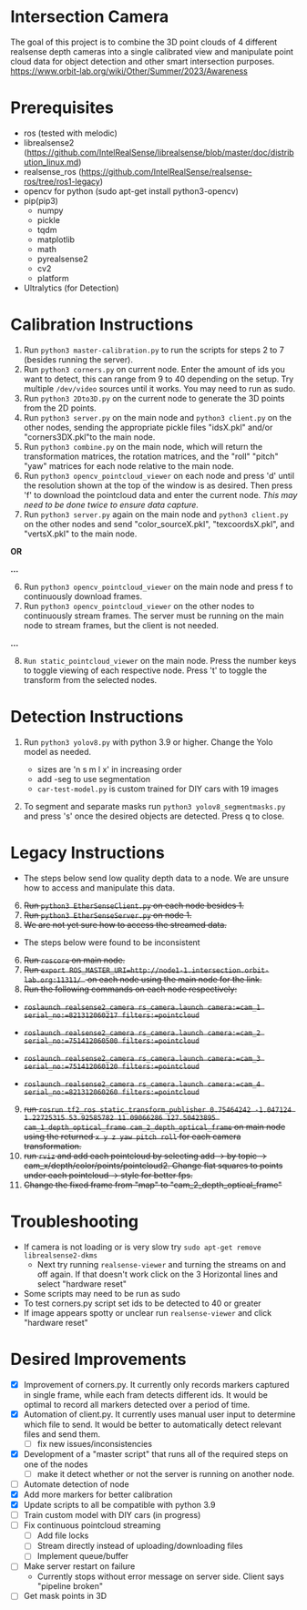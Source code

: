 # Intersection Camera
The goal of this project is to combine the 3D point clouds of 4 different realsense depth cameras into a single calibrated view and manipulate point cloud data for object detection and other smart intersection purposes. 
https://www.orbit-lab.org/wiki/Other/Summer/2023/Awareness 

# Prerequisites
- ros (tested with melodic)
- librealsense2 (https://github.com/IntelRealSense/librealsense/blob/master/doc/distribution_linux.md)
- realsense_ros (https://github.com/IntelRealSense/realsense-ros/tree/ros1-legacy)
- opencv for python (sudo apt-get install python3-opencv)
- pip(pip3)
    - numpy
    - pickle
    - tqdm
    - matplotlib
    - math
    - pyrealsense2
    - cv2
    - platform
- Ultralytics (for Detection)

# Calibration Instructions
1. Run `python3 master-calibration.py` to run the scripts for steps 2 to 7 (besides running the server).
2. Run `python3 corners.py` on current node. Enter the amount of ids you want to detect, this can range from 9 to 40 depending on the setup. Try multiple `/dev/video` sources until it works. You may need to run as sudo. 
3. Run `python3 2Dto3D.py` on the current node to generate the 3D points from the 2D points. 
4. Run `python3 server.py` on the main node and `python3 client.py` on the other nodes, sending the appropriate pickle files "idsX.pkl" and/or "corners3DX.pkl"to the main node.
5. Run `python3 combine.py` on the main node, which will return the transformation matrices, the rotation matrices, and the "roll" "pitch" "yaw" matrices for each node relative to the main node. 
6. Run `python3 opencv_pointcloud_viewer` on each node and press 'd' until the resolution shown at the top of the window is as desired. Then press 'f' to download the pointcloud data and enter the current node. _This may need to be done twice to ensure data capture._
7. Run `python3 server.py` again on the main node and `python3 client.py` on the other nodes and send "color_sourceX.pkl", "texcoordsX.pkl", and "vertsX.pkl" to the main node. 

**OR**

**...**

6. Run `python3 opencv_pointcloud_viewer` on the main node and press f to continuously download frames. 
7. Run `python3 opencv_pointcloud_viewer` on the other nodes to continuously stream frames. The server must be running on the main node to stream frames, but the client is not needed. 

**...**

8. `Run static_pointcloud_viewer` on the main node. Press the number keys to toggle viewing of each respective node. Press 't' to toggle the transform from the selected nodes.  




# Detection Instructions
1. Run `python3 yolov8.py` with python 3.9 or higher. Change the Yolo model as needed.
    - sizes are 'n s m l x' in increasing order
    - add -seg to use segmentation
    - `car-test-model.py` is custom trained for DIY cars with 19 images

2. To segment and separate masks run `python3 yolov8_segmentmasks.py` and press 's' once the desired objects are detected. Press q to close.

# Legacy Instructions
- The steps below send low quality depth data to a node. We are unsure how to access and manipulate this data.
 
6. ~~Run `python3 EtherSenseClient.py` on each node besides 1.~~
7. ~~Run `python3 EtherSenseServer.py` on node 1.~~ 
8. ~~We are not yet sure how to access the streamed data.~~ 


- The steps below were found to be inconsistent

6. ~~Run `roscore` on main node.~~
7. ~~Run `export ROS_MASTER_URI=http://node1-1.intersection.orbit-lab.org:11311/ ` on each node using the main node for the link.~~
8. ~~Run the following commands on each node respectively:~~

- ~~`roslaunch realsense2_camera rs_camera.launch camera:=cam_1 serial_no:=821312060217 filters:=pointcloud`~~

- ~~`roslaunch realsense2_camera rs_camera.launch camera:=cam_2 serial_no:=751412060500 filters:=pointcloud`~~

- ~~`roslaunch realsense2_camera rs_camera.launch camera:=cam_3 serial_no:=751412060120 filters:=pointcloud`~~

- ~~`roslaunch realsense2_camera rs_camera.launch camera:=cam_4 serial_no:=821312060260 filters:=pointcloud`~~

9. ~~run `rosrun tf2_ros static_transform_publisher 0.75464242 -1.047124 1.22725315 53.92585782 11.09066286 127.50423895 cam_1_depth_optical_frame cam_2_depth_optical_frame` on main node using the returned `x y z yaw pitch roll` for each camera transformation.~~ 
10. ~~run `rviz` and add each pointcloud by selecting add -> by topic -> cam_x/depth/color/points/pointcloud2. Change flat squares to points under each pointcloud -> style for better fps.~~ 
11. ~~Change the fixed frame from "map" to "cam_2_depth_optical_frame"~~


# Troubleshooting
- If camera is not loading or is very slow try `sudo apt-get remove librealsense2-dkms`
    - Next try running `realsense-viewer` and turning the streams on and off again. If that doesn't work click on the 3 Horizontal lines and select "hardware reset"
- Some scripts may need to be run as sudo
- To test corners.py script set ids to be detected to 40 or greater
- If image appears spotty or unclear run `realsense-viewer` and click "hardware reset"

# Desired Improvements
- [x] Improvement of corners.py. It currently only records markers captured in single frame, while each fram detects different ids. It would be optimal to record all markers detected over a period of time. 
- [X] Automation of client.py. It currently uses manual user input to determine which file to send. It would be better to automatically detect relevant files and send them. 
    - [ ] fix new issues/inconsistencies
- [X] Development of a "master script" that runs all of the required steps on one of the nodes
    - [ ] make it detect whether or not the server is running on another node. 
- [ ] Automate detection of node
- [X] Add more markers for better calibration
- [X] Update scripts to all be compatible with python 3.9
- [ ] Train custom model with DIY cars (in progress)
- [ ] Fix continuous pointcloud streaming
    - [ ] Add file locks
    - [ ] Stream directly instead of uploading/downloading files
    - [ ] Implement queue/buffer
- [ ] Make server restart on failure
    - Currently stops without error message on server side. Client says "pipeline broken"
- [ ] Get mask points in 3D

